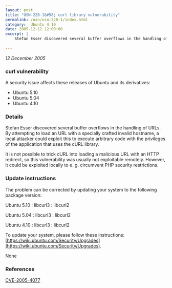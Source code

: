 ```yaml
---
layout: post
title: "USN-228-1&#58; curl library vulnerability"
permalink: /usn/usn-228-1/index.html
category:  Ubuntu 4.10
date: 2005-12-12 12:00:00
excerpt: |
    Stefan Esser discovered several buffer overflows in the handling of URLs. By attempting to load an URL with a specially crafted invalid hostname, a local attacker could exploit this to execute arbitrary code with the privileges of the application that uses the cURL library.
    
--- 
```

 
 

*12 December 2005*

### curl vulnerability

A security issue affects these releases of Ubuntu and its derivatives:

* Ubuntu 5.10
* Ubuntu 5.04
* Ubuntu 4.10

### Details

Stefan Esser discovered several buffer overflows in the handling of URLs. By attempting to load an URL with a specially crafted invalid hostname, a local attacker could exploit this to execute arbitrary code with the privileges of the application that uses the cURL library.

It is not possible to trick cURL into loading a malicious URL with an HTTP redirect, so this vulnerability was usually not exploitable remotely. However, it could be exploited locally to e. g. circumvent PHP security restrictions.

### Update instructions

The problem can be corrected by updating your system to the following package version:

Ubuntu 5.10
 : libcurl3 
 : libcurl2 

Ubuntu 5.04
 : libcurl3 
 : libcurl2 

Ubuntu 4.10
 : libcurl3 
 : libcurl2 

To update your system, please follow these instructions: [https://wiki.ubuntu.com/Security/Upgrades](https://wiki.ubuntu.com/Security/Upgrades).

None

### References

 
 [CVE-2005-4077](http://people.ubuntu.com/~ubuntu-security/cve/CVE-2005-4077)
 

